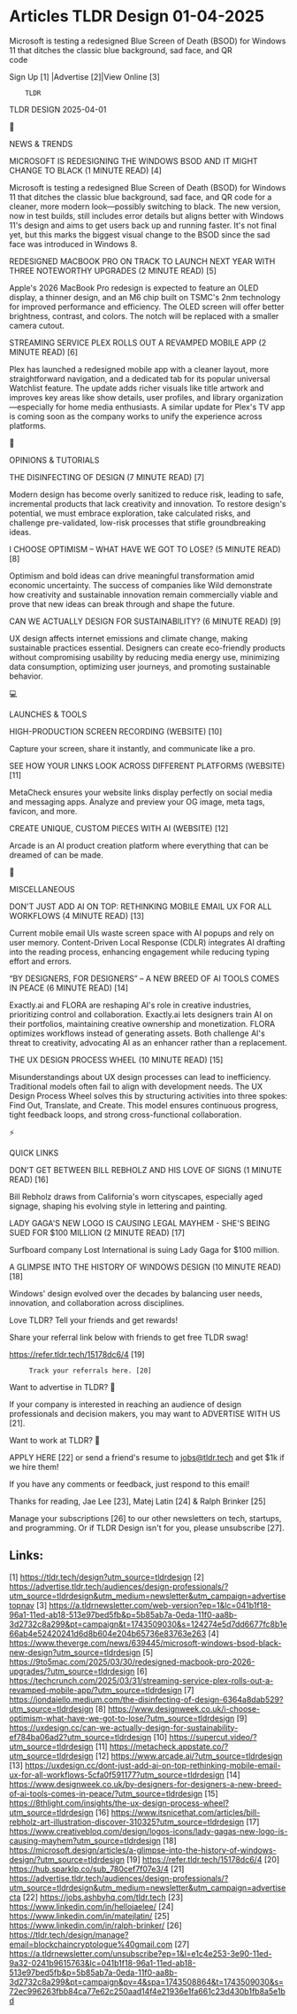 # Articles TLDR Design 01-04-2025

Microsoft is testing a redesigned Blue Screen of Death (BSOD) for
Windows 11 that ditches the classic blue background, sad face, and QR
code ‌ ‌ ‌ ‌ ‌ ‌ ‌ ‌ ‌ ‌ ‌ ‌ ‌ ‌ ‌ ‌ ‌ ‌ ‌ ‌ ‌ ‌ ‌ ‌ ‌ ‌  ‌ ‌ ‌ ‌ ‌ ‌ ‌ ‌ ‌ ‌ ‌ ‌ ‌ ‌ ‌ ‌ ‌ ‌ ‌ ‌ ‌ ‌ ‌ ‌ ‌ ‌ 


 Sign Up [1] |Advertise [2]|View Online [3] 

		TLDR 

TLDR DESIGN 2025-04-01

📱 

NEWS & TRENDS

 MICROSOFT IS REDESIGNING THE WINDOWS BSOD AND IT MIGHT CHANGE TO
BLACK (1 MINUTE READ) [4] 

 Microsoft is testing a redesigned Blue Screen of Death (BSOD) for
Windows 11 that ditches the classic blue background, sad face, and QR
code for a cleaner, more modern look—possibly switching to black.
The new version, now in test builds, still includes error details but
aligns better with Windows 11's design and aims to get users back up
and running faster. It's not final yet, but this marks the biggest
visual change to the BSOD since the sad face was introduced in Windows
8. 

 REDESIGNED MACBOOK PRO ON TRACK TO LAUNCH NEXT YEAR WITH THREE
NOTEWORTHY UPGRADES (2 MINUTE READ) [5] 

 Apple's 2026 MacBook Pro redesign is expected to feature an OLED
display, a thinner design, and an M6 chip built on TSMC's 2nm
technology for improved performance and efficiency. The OLED screen
will offer better brightness, contrast, and colors. The notch will be
replaced with a smaller camera cutout. 

 STREAMING SERVICE PLEX ROLLS OUT A REVAMPED MOBILE APP (2 MINUTE
READ) [6] 

 Plex has launched a redesigned mobile app with a cleaner layout, more
straightforward navigation, and a dedicated tab for its popular
universal Watchlist feature. The update adds richer visuals like title
artwork and improves key areas like show details, user profiles, and
library organization—especially for home media enthusiasts. A
similar update for Plex's TV app is coming soon as the company works
to unify the experience across platforms. 

🚀 

OPINIONS & TUTORIALS

 THE DISINFECTING OF DESIGN (7 MINUTE READ) [7] 

 Modern design has become overly sanitized to reduce risk, leading to
safe, incremental products that lack creativity and innovation. To
restore design's potential, we must embrace exploration, take
calculated risks, and challenge pre-validated, low-risk processes that
stifle groundbreaking ideas. 

 I CHOOSE OPTIMISM – WHAT HAVE WE GOT TO LOSE? (5 MINUTE READ) [8] 

 Optimism and bold ideas can drive meaningful transformation amid
economic uncertainty. The success of companies like Wild demonstrate
how creativity and sustainable innovation remain commercially viable
and prove that new ideas can break through and shape the future. 

 CAN WE ACTUALLY DESIGN FOR SUSTAINABILITY? (6 MINUTE READ) [9] 

 UX design affects internet emissions and climate change, making
sustainable practices essential. Designers can create eco-friendly
products without compromising usability by reducing media energy use,
minimizing data consumption, optimizing user journeys, and promoting
sustainable behavior. 

💻 

LAUNCHES & TOOLS

 HIGH-PRODUCTION SCREEN RECORDING (WEBSITE) [10] 

 Capture your screen, share it instantly, and communicate like a pro. 

 SEE HOW YOUR LINKS LOOK ACROSS DIFFERENT PLATFORMS (WEBSITE) [11] 

 MetaCheck ensures your website links display perfectly on social
media and messaging apps. Analyze and preview your OG image, meta
tags, favicon, and more. 

 CREATE UNIQUE, CUSTOM PIECES WITH AI (WEBSITE) [12] 

 Arcade is an AI product creation platform where everything that can
be dreamed of can be made. 

🎁 

MISCELLANEOUS

 DON'T JUST ADD AI ON TOP: RETHINKING MOBILE EMAIL UX FOR ALL
WORKFLOWS (4 MINUTE READ) [13] 

 Current mobile email UIs waste screen space with AI popups and rely
on user memory. Content-Driven Local Response (CDLR) integrates AI
drafting into the reading process, enhancing engagement while reducing
typing effort and errors. 

 “BY DESIGNERS, FOR DESIGNERS” – A NEW BREED OF AI TOOLS COMES
IN PEACE (6 MINUTE READ) [14] 

 Exactly.ai and FLORA are reshaping AI's role in creative industries,
prioritizing control and collaboration. Exactly.ai lets designers
train AI on their portfolios, maintaining creative ownership and
monetization. FLORA optimizes workflows instead of generating assets.
Both challenge AI's threat to creativity, advocating AI as an enhancer
rather than a replacement. 

 THE UX DESIGN PROCESS WHEEL (10 MINUTE READ) [15] 

 Misunderstandings about UX design processes can lead to inefficiency.
Traditional models often fail to align with development needs. The UX
Design Process Wheel solves this by structuring activities into three
spokes: Find Out, Translate, and Create. This model ensures continuous
progress, tight feedback loops, and strong cross-functional
collaboration. 

⚡ 

QUICK LINKS

 DON'T GET BETWEEN BILL REBHOLZ AND HIS LOVE OF SIGNS (1 MINUTE READ)
[16] 

 Bill Rebholz draws from California's worn cityscapes, especially aged
signage, shaping his evolving style in lettering and painting. 

 LADY GAGA'S NEW LOGO IS CAUSING LEGAL MAYHEM - SHE'S BEING SUED FOR
$100 MILLION (2 MINUTE READ) [17] 

 Surfboard company Lost International is suing Lady Gaga for $100
million. 

 A GLIMPSE INTO THE HISTORY OF WINDOWS DESIGN (10 MINUTE READ) [18] 

 Windows' design evolved over the decades by balancing user needs,
innovation, and collaboration across disciplines. 

Love TLDR? Tell your friends and get rewards!

 Share your referral link below with friends to get free TLDR swag! 

 https://refer.tldr.tech/15178dc6/4 [19] 

		 Track your referrals here. [20] 

Want to advertise in TLDR? 📰

 If your company is interested in reaching an audience of design
professionals and decision makers, you may want to ADVERTISE WITH US
[21]. 

Want to work at TLDR? 💼

 APPLY HERE [22] or send a friend's resume to jobs@tldr.tech and get
$1k if we hire them! 

 If you have any comments or feedback, just respond to this email! 

Thanks for reading, 
Jae Lee [23], Matej Latin [24] & Ralph Brinker [25] 

 Manage your subscriptions [26] to our other newsletters on tech,
startups, and programming. Or if TLDR Design isn't for you, please
unsubscribe [27]. 

 

Links:
------
[1] https://tldr.tech/design?utm_source=tldrdesign
[2] https://advertise.tldr.tech/audiences/design-professionals/?utm_source=tldrdesign&utm_medium=newsletter&utm_campaign=advertisetopnav
[3] https://a.tldrnewsletter.com/web-version?ep=1&lc=041b1f18-96a1-11ed-ab18-513e97bed5fb&p=5b85ab7a-0eda-11f0-aa8b-3d2732c8a299&pt=campaign&t=1743509030&s=124274e5d7dd6677fc8b1e66ab4e52420241d6d8b604e204b65736e83763e263
[4] https://www.theverge.com/news/639445/microsoft-windows-bsod-black-new-design?utm_source=tldrdesign
[5] https://9to5mac.com/2025/03/30/redesigned-macbook-pro-2026-upgrades/?utm_source=tldrdesign
[6] https://techcrunch.com/2025/03/31/streaming-service-plex-rolls-out-a-revamped-mobile-app/?utm_source=tldrdesign
[7] https://jondaiello.medium.com/the-disinfecting-of-design-6364a8dab529?utm_source=tldrdesign
[8] https://www.designweek.co.uk/i-choose-optimism-what-have-we-got-to-lose/?utm_source=tldrdesign
[9] https://uxdesign.cc/can-we-actually-design-for-sustainability-ef784ba06ad2?utm_source=tldrdesign
[10] https://supercut.video/?utm_source=tldrdesign
[11] https://metacheck.appstate.co/?utm_source=tldrdesign
[12] https://www.arcade.ai/?utm_source=tldrdesign
[13] https://uxdesign.cc/dont-just-add-ai-on-top-rethinking-mobile-email-ux-for-all-workflows-5cfa0f591177?utm_source=tldrdesign
[14] https://www.designweek.co.uk/by-designers-for-designers-a-new-breed-of-ai-tools-comes-in-peace/?utm_source=tldrdesign
[15] https://8thlight.com/insights/the-ux-design-process-wheel?utm_source=tldrdesign
[16] https://www.itsnicethat.com/articles/bill-rebholz-art-illustration-discover-310325?utm_source=tldrdesign
[17] https://www.creativebloq.com/design/logos-icons/lady-gagas-new-logo-is-causing-mayhem?utm_source=tldrdesign
[18] https://microsoft.design/articles/a-glimpse-into-the-history-of-windows-design/?utm_source=tldrdesign
[19] https://refer.tldr.tech/15178dc6/4
[20] https://hub.sparklp.co/sub_780cef7f07e3/4
[21] https://advertise.tldr.tech/audiences/design-professionals/?utm_source=tldrdesign&utm_medium=newsletter&utm_campaign=advertisecta
[22] https://jobs.ashbyhq.com/tldr.tech
[23] https://www.linkedin.com/in/hellojaelee/
[24] https://www.linkedin.com/in/matejlatin/
[25] https://www.linkedin.com/in/ralph-brinker/
[26] https://tldr.tech/design/manage?email=blockchaincryptologue%40gmail.com
[27] https://a.tldrnewsletter.com/unsubscribe?ep=1&l=e1c4e253-3e90-11ed-9a32-0241b9615763&lc=041b1f18-96a1-11ed-ab18-513e97bed5fb&p=5b85ab7a-0eda-11f0-aa8b-3d2732c8a299&pt=campaign&pv=4&spa=1743508864&t=1743509030&s=72ec996263fbb84ca77e62c250aad14f4e21936e1fa661c23d430b1fb8a5e1bd
